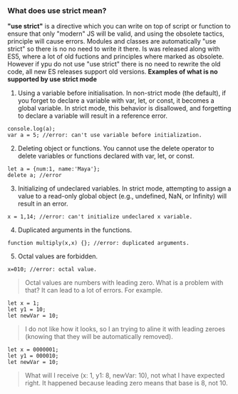 ### What does use strict mean?
**"use strict"** is a directive which you can write on top of script or function to ensure that only "modern" JS will be valid, and using the obsolete tactics, principle will cause errors. Modules and classes are automatically "use strict" so there is no no need to write it there. Is was released along with ES5, where a lot of old fuctions and principles where marked as obsolete. However if ypu do not use "use strict" there is no need to rewrite the old code, all new ES releases support old versions. 
**Examples of what is no supported by use strict mode**
1. Using a variable before initialisation. In non-strict mode (the default), if you forget to declare a variable with var, let, or const, it becomes a global variable. In strict mode, this behavior is disallowed, and forgetting to declare a variable will result in a reference error.
```
console.log(a);
var a = 5; //error: can't use variable before initialization.
```
2. Deleting object or functions. You cannot use the delete operator to delete variables or functions declared with var, let, or const.
```
let a = {num:1, name:'Maya'};
delete a; //error
```
3. Initializing of undeclared variables. In strict mode, attempting to assign a value to a read-only global object (e.g., undefined, NaN, or Infinity) will result in an error.
```
x = 1,14; //error: can't initialize undeclared x variable.
```
4. Duplicated arguments in the functions.
```
function multiply(x,x) {}; //error: duplicated arguments.
```
5. Octal values are forbidden.
```
x=010; //error: octal value.
```

>Octal values are numbers with leading zero. What is a problem with that? It can lead to a lot of errors. For example.
```
let x = 1;
let y1 = 10;
let newVar = 10;
```
> I do not like how it looks, so I an trying to aline it with leading zeroes (knowing that they will be automatically removed).
```
let x = 0000001;
let y1 = 000010;
let newVar = 10;
```
> What will I receive (x: 1, y1: 8, newVar: 10), not what I have expected right. It happened because leading zero means that base is 8, not 10.